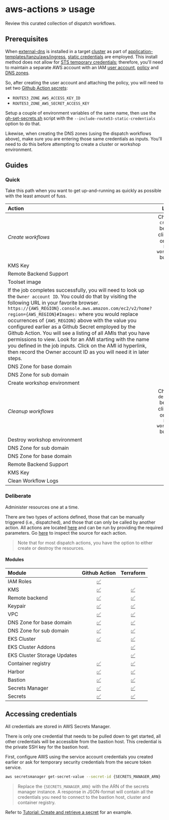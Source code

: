 # aws-actions » usage

Review this curated collection of dispatch workflows.

## Prerequisites

When [external-dns](https://kubernetes-sigs.github.io/external-dns) is installed in a target [cluster](https://docs.aws.amazon.com/eks/latest/userguide/create-cluster.html) as part of [application-templates/tanzu/aws/ingress](https://github.com/clicktruck/application-templates/tree/main/tanzu/ingress/aws), [static credentials](https://github.com/kubernetes-sigs/external-dns/blob/master/docs/tutorials/aws.md#static-credentials) are employed.  This install method does not allow for [STS temporary credentials](https://docs.aws.amazon.com/IAM/latest/UserGuide/id_credentials_temp.html); therefore, you'll need to maintain a separate AWS account with an IAM [user account](https://github.com/kubernetes-sigs/external-dns/blob/master/docs/tutorials/aws.md#create-iam-user-and-attach-the-policy), [policy](https://github.com/kubernetes-sigs/external-dns/blob/master/docs/tutorials/aws.md#iam-policyy) and [DNS zones](https://docs.aws.amazon.com/Route53/latest/DeveloperGuide/CreatingHostedZone.html).

So, after creating the user account and attaching the policy, you will need to set two [Github Action secrets](https://docs.github.com/en/actions/security-guides/using-secrets-in-github-actions#creating-secrets-for-a-repository):

* `ROUTE53_ZONE_AWS_ACCESS_KEY_ID`
* `ROUTE53_ZONE_AWS_SECRET_ACCESS_KEY`

Setup a couple of environment variables of the same name, then use the [gh-set-secrets.sh](https://github.com/clicktruck/scripts/blob/main/gh-set-secrets.sh) script with the `--include-route53-static-credentials` option to do that.

Likewise, when creating the DNS zones (using the dispatch workflows above), make sure you are entering those same credentials as inputs. You'll need to do this before attempting to create a cluster or workshop environment.

## Guides

### Quick

Take this path when you want to get up-and-running as quickly as possible with the least amount of fuss.

| Action | Link |
| :---   | :---: |
| _Create workflows_ | Choose `create` before clicking on the `Run workflow` button |
| KMS Key | [:white_check_mark:](../../../actions/workflows/aws-kms-dispatch.yml) |
| Remote Backend Support | [:white_check_mark:](../../../actions/workflows/aws-provided-remote-backend-dispatch.yml) |
| Toolset image | [:white_check_mark:](../../../actions/workflows/aws-ubuntu-22_04.yml) |
| If the job completes successfully, you will need to look up the `Owner account ID`.  You could do that by visiting the following URL in your favorite browser. `https://{AWS_REGION}.console.aws.amazon.com/ec2/v2/home?region={AWS_REGION}#Images:` where you would replace occurrences of `{AWS_REGION}` above with the value you configured earlier as a Github Secret employed by the Github Action.  You will see a listing of all AMIs that you have permissions to view.  Look for an AMI starting with the name you defined in the job inputs.  Click on the AMI id hyperlink, then record the Owner account ID as you will need it in later steps. | |
| DNS Zone for base domain | [:white_check_mark:](../../../actions/workflows/aws-main-dns-dispatch.yml) |
| DNS Zone for sub domain | [:white_check_mark:](../../../actions/workflows/aws-child-dns-dispatch.yml) |
| Create workshop environment | [:white_check_mark:](../../../actions/workflows/aws-e2e.yml) |
| _Cleanup workflows_ | Choose `destroy` before clicking on the `Run workflow` button |
| Destroy workshop environment | [:white_check_mark:](../../../actions/workflows/aws-e2e-destroy.yml) |
| DNS Zone for sub domain | [:white_check_mark:](../../../actions/workflows/aws-child-dns-dispatch.yml) |
| DNS Zone for base domain | [:white_check_mark:](../../../actions/workflows/aws-main-dns-dispatch.yml) |
| Remote Backend Support | [:white_check_mark:](../../../actions/workflows/aws-provided-remote-backend-dispatch.yml) |
| KMS Key | [:white_check_mark:](../../../actions/workflows/aws-kms-dispatch.yml) |
| Clean Workflow Logs | [:white_check_mark:](../../../actions/workflows/clean-workflow-run-logs.yml) |


### Deliberate

Administer resources one at a time.

There are two types of actions defined, those that can be manually triggered (i.e., dispatched), and those that can only be called by another action.  All actions are located [here](../../../actions) and can be run by providing the required parameters.  Go [here](../../.github/workflows) to inspect the source for each action.

> Note that for most dispatch actions, you have the option to either create or destroy the resources.

#### Modules

| Module       | Github Action       | Terraform             |
| :---       | :---:               | :---:                   |
| IAM Roles  | [:white_check_mark:](../../../actions/workflows/iam-roles-disaptch.yml) | |
| KMS |[:white_check_mark:](../../../actions/workflows/aws-kms-dispatch.yml) | [:white_check_mark:](https://github.com/clicktruck/aws-terraform/tree/main/modules/kms) |
| Remote backend | [:white_check_mark:](../../../actions/workflows/aws-provided-remote-backend-dispatch.yml) | [:white_check_mark:](https://github.com/clicktruck/aws-terraform/tree/main/modules/tfstate-support) |
| Keypair | [:white_check_mark:](../../../actions/workflows/aws-keypair-dispatch.yml) | [:white_check_mark:](../terraform/azure/keypair) |
| VPC | [:white_check_mark:](../../../actions/workflows/aws-virtual-network-dispatch.yml) | [:white_check_mark:](https://github.com/clicktruck/aws-terraform/tree/main/modules/virtual-network) |
| DNS Zone for base domain | [:white_check_mark:](../../../actions/workflows/aws-main-dns-dispatch.yml) | [:white_check_mark:](https://github.com/clicktruck/aws-terraform/tree/main/modules/main-dns) |
| DNS Zone for sub domain | [:white_check_mark:](../../../actions/workflows/aws-child-dns-dispatch.yml) | [:white_check_mark:](https://github.com/clicktruck/aws-terraform/tree/main/modules/child-dns) |
| EKS Cluster | [:white_check_mark:](../../../actions/workflows/aws-k8s-cluster-dispatch.yml) | [:white_check_mark:](https://github.com/clicktruck/aws-terraform/tree/main/modules/cluster) |
| EKS Cluster Addons |  | [:white_check_mark:](https://github.com/clicktruck/aws-terraform/tree/main/modules/cluster-addons) |
| EKS Cluster Storage Updates |  | [:white_check_mark:](https://github.com/clicktruck/aws-terraform/tree/main/modules/cluster-storage) |
| Container registry | [:white_check_mark:](../../../actions/workflows/aws-container-registry-dispatch.yml) | [:white_check_mark:](https://github.com/clicktruck/aws-terraform/tree/main/modules/registry) |
| Harbor | [:white_check_mark:](../../../actions/workflows/aws-harbor-dispatch.yml) | [:white_check_mark:](../terraform/k8s/harbor) |
| Bastion | [:white_check_mark:](../../../actions/workflows/aws-bastion-dispatch.yml) | [:white_check_mark:](https://github.com/clicktruck/aws-terraform/tree/main/modules/bastion) |
| Secrets Manager | [:white_check_mark:](../../../actions/workflows/aws-secrets-manager-dispatch.yml) | [:white_check_mark:](https://github.com/clicktruck/aws-terraform/tree/main/modules/secrets-manager) |
| Secrets | [:white_check_mark:](../../../actions/workflows/aws-secrets-manager-secrets-dispatch.yml) | [:white_check_mark:](https://github.com/clicktruck/aws-terraform/tree/main/modules/secrets-manager-secrets) |


## Accessing credentials

All credentials are stored in AWS Secrets Manager.

There is only one credential that needs to be pulled down to get started, all other credentials will be accessible from the bastion host. This credential is the private SSH key for the bastion host.

First, configure AWS using the service account credentials you created earlier or ask for temporary security credentials from the secure token service.

```bash
aws secretsmanager get-secret-value --secret-id {SECRETS_MANAGER_ARN}
```
> Replace the `{SECRETS_MANAGER_ARN}` with the ARN of the secrets manager instance.  A response in JSON-format will contain all the credentials you need to connect to the bastion host, cluster and container registry.

Refer to [Tutorial: Create and retrieve a secret](https://docs.aws.amazon.com/secretsmanager/latest/userguide/tutorials_basic.html#tutorial-basic-step2) for an example.
